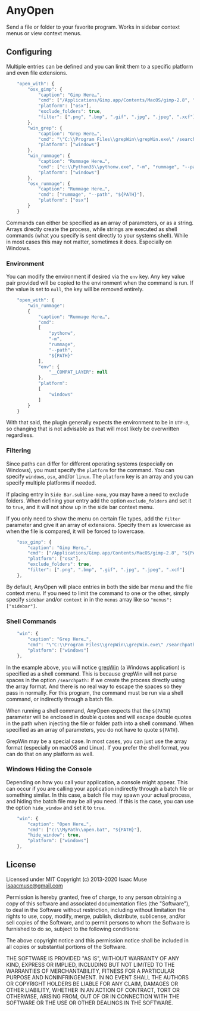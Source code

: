 # AnyOpen

Send a file or folder to your favorite program. Works in sidebar context menus or view context menus.

## Configuring

Multiple entries can be defined and you can limit them to a specific platform and even file extensions.

```js
    "open_with": {
        "osx_gimp": {
            "caption": "Gimp Here…",
            "cmd": ["/Applications/Gimp.app/Contents/MacOS/gimp-2.8", "${PATH}"],
            "platform": ["osx"],
            "exclude_folders": true,
            "filter": [".png", ".bmp", ".gif", ".jpg", ".jpeg", ".xcf"]
        },
        "win_grep": {
            "caption": "Grep Here…",
            "cmd": "\"C:\\Program Files\\grepWin\\grepWin.exe\" /searchpath:\"${PATH}\"",
            "platform": ["windows"]
        },
        "win_rummage": {
            "caption": "Rummage Here…",
            "cmd": ["c:\\Python35\\pythonw.exe", "-m", "rummage", "--path", "${PATH}"],
            "platform": ["windows"]
        },
        "osx_rummage": {
            "caption": "Rummage Here…",
            "cmd": ["rummage", "--path", "${PATH}"],
            "platform": ["osx"]
        }
    }
```

Commands can either be specified as an array of parameters, or as a string. Arrays directly create the process, while strings are executed as shell commands (what you specify is sent directly to your systems shell). While in most cases this may not matter, sometimes it does. Especially on Windows.

### Environment

You can modify the environment if desired via the `env` key. Any key value pair provided will be copied to the environment when the command is run. If the value is set to `null`, the key will be removed entirely.

```js
    "open_with": {
        "win_rummage":
        {
            "caption": "Rummage Here…",
            "cmd":
            [
                "pythonw",
                "-m",
                "rummage",
                "--path",
                "${PATH}"
            ],
            "env": {
                "__COMPAT_LAYER": null
            },
            "platform":
            [
                "windows"
            ]
        }
    }
```

With that said, the plugin generally expects the environment to be in `UTF-8`, so changing that is not advisable as that will most likely be overwritten regardless.

### Filtering

Since paths can differ for different operating systems (especially on Windows), you must specify the `platform` for the command.  You can specify `windows`, `osx`, and/or `linux`. The `platform` key is an array and you can specify multiple platforms if needed.

If placing entry in `Side Bar.sublime-menu`, you may have a need to exclude folders.  When defining your entry add the option `exclude_folders` and set it to `true`, and it will not show up in the side bar context menu.

If you only need to show the menu on certain file types, add the `filter` parameter and give it an array of extensions. Specify them as lowercase as when the file is compared, it will be forced to lowercase.


```js
    "osx_gimp": {
        "caption": "Gimp Here…",
        "cmd": ["/Applications/Gimp.app/Contents/MacOS/gimp-2.8", "${PATH}"],
        "platform": ["osx"],
        "exclude_folders": true,
        "filter": [".png", ".bmp", ".gif", ".jpg", ".jpeg", ".xcf"]
    },
```

By default, AnyOpen will place entries in both the side bar menu and the file context menu.  If you need to limit the command to one or the other, simply specify `sidebar` and/or `context` in in the `menus` array like so `"menus": ["sidebar"]`.

### Shell Commands

```js
    "win": {
        "caption": "Grep Here…",
        "cmd": "\"C:\\Program Files\\grepWin\\grepWin.exe\" /searchpath:\"${PATH}\"",
        "platform": ["windows"]
    },
```

In the example above, you will notice [grepWin](http://stefanstools.sourceforge.net/grepWin.html) (a Windows application) is specified as a shell command. This is because grepWin will not parse spaces in the option `/searchpath:` if we create the process directly using the array format. And there is no real way to escape the spaces so they pass in normally. For this program, the command must be run via a shell command, or indirectly through a batch file.

When running a shell command, AnyOpen expects that the `${PATH}` parameter will be enclosed in double quotes and will escape double quotes in the path when injecting the file or folder path into a shell command. When specified as an array of parameters, you do not have to quote `${PATH}`.

GrepWin may be a special case. In most cases, you can just use the array format (especially on macOS and Linux).  If you prefer the shell format, you can do that on any platform as well.

### Windows Hiding the Console

Depending on how you call your application, a console might appear. This can occur if you are calling your application indirectly through a batch file or something similar. In this case, a batch file may spawn your actual process, and hiding the batch file may be all you need. If this is the case, you can use the option `hide_window` and set it to `true`.

```js
    "win": {
        "caption": "Open Here…",
        "cmd": ["c:\\MyPath\\open.bat", "${PATH}"],
        "hide_window": true,
        "platform": ["windows"]
    },
```

## License

Licensed under MIT
Copyright (c) 2013-2020 Isaac Muse <isaacmuse@gmail.com>

Permission is hereby granted, free of charge, to any person obtaining a copy of this software and associated documentation files (the "Software"), to deal in the Software without restriction, including without limitation the rights to use, copy, modify, merge, publish, distribute, sublicense, and/or sell copies of the Software, and to permit persons to whom the Software is furnished to do so, subject to the following conditions:

The above copyright notice and this permission notice shall be included in all copies or substantial portions of the Software.

THE SOFTWARE IS PROVIDED "AS IS", WITHOUT WARRANTY OF ANY KIND, EXPRESS OR IMPLIED, INCLUDING BUT NOT LIMITED TO THE WARRANTIES OF MERCHANTABILITY, FITNESS FOR A PARTICULAR PURPOSE AND NONINFRINGEMENT. IN NO EVENT SHALL THE AUTHORS OR COPYRIGHT HOLDERS BE LIABLE FOR ANY CLAIM, DAMAGES OR OTHER LIABILITY, WHETHER IN AN ACTION OF CONTRACT, TORT OR OTHERWISE, ARISING FROM, OUT OF OR IN CONNECTION WITH THE SOFTWARE OR THE USE OR OTHER DEALINGS IN THE SOFTWARE.
